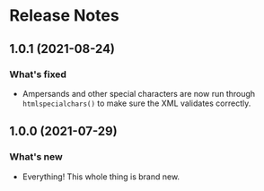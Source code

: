 # Release Notes

## 1.0.1 (2021-08-24)

### What's fixed
- Ampersands and other special characters are now run through `htmlspecialchars()` to make sure the XML validates correctly.
## 1.0.0 (2021-07-29)

### What's new
- Everything! This whole thing is brand new.
